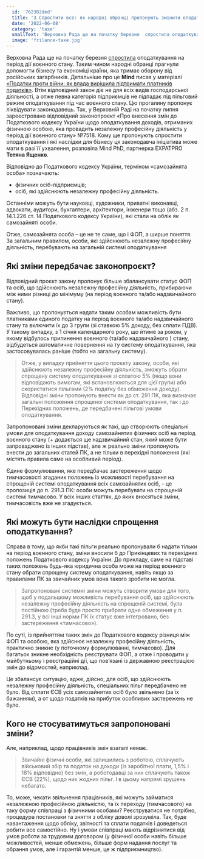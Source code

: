 ```yaml
---
  id: '762382ded'
  title: '3 Спростити все: як народні обранці пропонують змінити оподаткування самозайнятих осіб 30'
  date: '2022-06-08'
  category: 'taxe'
  smallText: 'Верховна Рада ще на початку березня  спростила оподаткування на період дії воєнного стану. Таким чином народні обранці прагнули допомогти бізнесу та економіці країни, яка тримає оборону від російських загарбників. Детальніше про це ... '
  image: 'frilance-taxe.jpg'
---
```


Верховна Рада ще на початку березня [спростила](https://mind.ua/news/20237732-verhovna-rada-sprostila-opodatkuvannya-pid-chas-voennogo-stanu-v-ukrayini) оподаткування на період дії воєнного стану. Таким чином народні обранці прагнули допомогти бізнесу та економіці країни, яка тримає оборону від російських загарбників. Детальніше про це __Mind__ писав у матеріалі [«Податки проти війни: як влада вирішила підтримати платників податків»](https://mind.ua/publications/20237845-podatki-proti-vijni-yak-vlada-virishila-pidtrimati-platnikiv-podatkiv). Втім відповідний закон діє не для всіх видів господарської діяльності, а отже певна категорія підприємців не підпадає під пільговий режим оподаткування під час воєнного стану. Цю прогалину пропонує ліквідувати законодавець. Так, у Верховній Раді на початку липня зареєстровано відповідний законопроєкт «Про внесення змін до Податкового кодексу України щодо оподаткування доходів, отриманих фізичною особою, яка провадить незалежну професійну діяльність у період дії воєнного стану» №7518. Кому ще пропонують спростити оподаткування і які наслідки для бізнесу ця законодавча ініціатива може мати в разі її ухвалення, розповіла Mind PhD, партнерка EXPATPRO **Тетяна Ященко**.

Відповідно до Податкового кодексу України, терміном «самозайнята особа» позначають:

* фізичних осіб-підприємців;
* осіб, які здійснюють незалежну професійну діяльність.

Останніми можуть бути науковці, художники, приватні виконавці, адвокати, аудитори, бухгалтери, архітектори, інженери тощо (абз. 2 п. 14.1.226 ст. 14 Податкового кодексу України), які стали на облік як самозайняті особи.

Отже, самозайнята особа – це не те саме, що і ФОП, а ширше поняття. За загальним правилом, особи, які здійснюють незалежну професійну діяльність, перебувають на загальній системі оподаткування

## Які зміни передбачає законопроєкт?

Відповідний проєкт закону пропонує більше збалансувати статус ФОП та осіб, що здійснюють незалежну професійну діяльність, прибираючи між ними різниці до мінімуму (на період воєнного та/або надзвичайного стану).

Важливо, що пропонується надати таким особам можливість бути платниками єдиного податку на період воєнного та/або надзвичайного стану та включити їх до 3 групи (зі ставкою 5% доходу, без сплати ПДВ). У такому випадку, з 1 січня календарного року, що йтиме за роком, у якому відбулось припинення воєнного (та/або надзвичайного ) стану, відбудеться автоматичне повернення на ту систему оподаткування, яка застосовувалась раніше (тобто на загальну систему).

> Отже, у випадку прийняття цього проєкту закону, особи, які здійснюють незалежну професійну діяльність, зможуть обрати спрощену систему оподаткування зі сплатою 5% (якщо вони відповідають вимогам, які встановлюються для цієї групи) або скористатися пільгами (2% податку без обмеження доходу). Відповідні зміни пропонують внести як до ст. 291 ПК, яка визначає загальні положення спрощеної системи оподаткування, так і до Перехідних положень, де передбачені пільгові умови оподаткування.

Запропоновані зміни декларуються як такі, що створюють спеціальні умови для оподаткування доходу самозайнятих фізичних осіб на період воєнного стану (+ додається ще надзвичайний стан, який може бути запроваджено із інших підстав), але ж реально зміни пропонують внести до загальних статей ПК, а не тільки в перехідні положення (які містять правила саме на особливий період).

Єдине формулювання, яке передбачає застереження щодо тимчасовості згаданих положень із можливості перебування на спрощеній системі оподаткування всіх самозайнятих осіб, – це пропозиція до п. 291.3 ПК: особи можуть перебувати на спрощеній системі тимчасово. У всіх інших статтях, до яких вносяться зміни, тимчасовість вже не згадується.

## Які можуть бути наслідки спрощення оподаткування?

Справа в тому, що якби такі пільги реально пропонували б надати тільки на період воєнного стану, зміни вносили б до Прикінцевих та перехідних положень Податкового кодексу України. До прикладу, саме на підставі таких положень будь-яка юридична особа може на період воєнного стану обрати спрощену систему оподаткування, навіть якщо за правилами ПК за звичайних умов вона такого зробити не могла.

> Запропоновані системні зміни можуть створити умови для того, щоб у подальшому можливість перебування осіб, що здійснюють незалежну професійну діяльність на спрощеній системі, була постійною (треба буде просто прибрати одне обмеження у п. 291.3, у всі інші норми ПК їх статус вже інтегровано, без застереження «тимчасово»).

По суті, із прийняттям таких змін до Податкового кодексу різниця між ФОП та особою, яка здійснює незалежну професійну діяльність, практично зникне (у поточному формулюванні, тимчасово). Для багатьох зникне необхідність реєструвати ФОП, а отже і проводити у майбутньому і реєстраційні дії, що пов’язані із державною реєстрацією змін до відомостей, наприклад.

Це збалансує ситуацію, адже, дійсно, для осіб, що здійснюють незалежну професійну діяльність, спеціальних пільг передбачено не було. Від сплати ЄСВ усіх самозайнятих осіб було звільнено (за їх бажанням), а от щодо податків на прибуток особливих застережень не було.

## Кого не стосуватимуться запропоновані зміни?

Але, наприклад, щодо працівників змін взагалі немає.

> Звичайні фізичні особи, які залишились з роботою, сплачують військовий збір та податок на доходи (із заробітної плати, 1,5% і 18% відповідно) без змін, а роботодавці за них сплачують також ЄСВ (22%), щодо них жодних пільг. І в цьому напрямі зрушень небагато.

То, може, чекати звільнення працівників, які можуть займатися незалежною професійною діяльністю, та їх переходу (тимчасового) на таку форму співпраці з фізичними особами? Реєструватися не потрібно, процедура постановки та зняття з обліку доволі зрозуміла. Так, буде навантаження щодо обліку, звітності та сплати податків і доведеться робити все самостійно. Ну і умови співпраці мають відрізнятися від умов роботи за трудовим договором (у фізичної особи навіть більше можливостей, менше обмежень, більше форм надання послуг та обрання умов, але і гарантій менше, це ж підприємництво).
